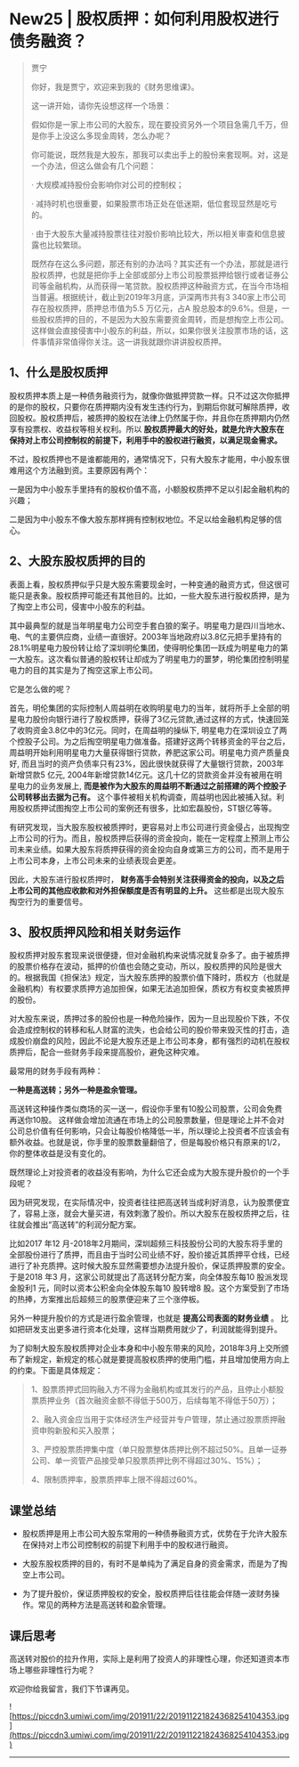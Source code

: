 # New25 | 股权质押：如何利用股权进行债务融资？

> 贾宁
> 
> 你好，我是贾宁，欢迎来到我的《财务思维课》。
> 
> 这一讲开始，请你先设想这样一个场景：
> 
> 假如你是一家上市公司的大股东，现在要投资另外一个项目急需几千万，但是你手上没这么多现金周转，怎么办呢？
> 
> 你可能说，既然我是大股东，那我可以卖出手上的股份来套现啊。对，这是一个办法，但这么做会有几个问题：
> 
>   · 大规模减持股份会影响你对公司的控制权；
> 
>   · 减持时机也很重要，如果股票市场正处在低迷期，低位套现显然是吃亏的。
> 
>   · 由于大股东大量减持股票往往对股价影响比较大，所以相关审查和信息披露也比较繁琐。
> 
> 既然存在这么多问题，那还有别的办法吗？其实还有一个办法，那就是进行股权质押，也就是把你手上全部或部分上市公司股票抵押给银行或者证券公司等金融机构，从而获得一笔贷款。股权质押这种融资方式，在当今市场相当普遍。根据统计，截止到2019年3月底，沪深两市共有3 340家上市公司存在股权质押，质押总市值为5.5 万亿元，占A 股总股本的9.6%。但是，一些股权质押的目的，不是因为大股东需要资金周转，而是想掏空上市公司。这样做会直接侵害中小股东的利益，所以，如果你很关注股票市场的话，这件事情非常值得你关注。这一讲我就跟你讲讲股权质押。

## 1、什么是股权质押

股权质押本质上是一种债务融资行为，就像你做抵押贷款一样。只不过这次你抵押的是你的股权，只要你在质押期内没有发生违约行为，到期后你就可解除质押，收回股权。股权质押后，被质押的股权在法律上仍然属于你，并且你在质押期内仍然享有投票权、收益权等相关权利。所以 **股权质押最大的好处，就是允许大股东在保持对上市公司控制权的前提下，利用手中的股权进行融资，以满足现金需求。**

不过，股权质押也不是谁都能用的，通常情况下，只有大股东才能用，中小股东很难用这个方法融到资。主要原因有两个：

一是因为中小股东手里持有的股权价值不高，小额股权质押不足以引起金融机构的兴趣；

二是因为中小股东不像大股东那样拥有控制权地位。不足以给金融机构足够的信心。

## 2、大股东股权质押的目的

表面上看，股权质押似乎只是大股东需要现金时，一种变通的融资方式，但这很可能只是表象。股权质押可能还有其他目的。比如，一些大股东进行股权质押，是为了掏空上市公司，侵害中小股东的利益。

其中最典型的就是当年明星电力公司空手套白狼的案子。明星电力是四川当地水、电、气的主要供应商，业绩一直很好。2003年当地政府以3.8亿元把手里持有的28.1%明星电力股份转让给了深圳明伦集团，使得明伦集团一跃成为明星电力的第一大股东。这次看似普通的股权转让却成为了明星电力的噩梦，明伦集团控制明星电力的目的其实是为了掏空这家上市公司。

它是怎么做的呢？

首先，明伦集团的实际控制人周益明在收购明星电力的当年，就将所手上全部的明星电力股份向银行进行了股权质押，获得了3亿元贷款,通过这样的方式，快速回笼了收购资金3.8亿中的3亿元。同时，在周益明的操纵下, 明星电力在深圳设立了两个控股子公司。为之后掏空明星电力做准备。搭建好这两个转移资金的平台之后，周益明开始利用明星电力大量获得银行贷款，养肥这家公司。明星电力资产质量良好, 而且当时的资产负债率只有23%，因此很快就获得了大量银行贷款，2003年新增贷款5 亿元, 2004年新增贷款14亿元。这几十亿的贷款资金并没有被用在明星电力的业务发展上, **而是被作为大股东的周益明不断通过之前搭建的两个控股子公司转移出去据为己有。** 这个事件被相关机构调查，周益明也因此被捕入狱。利用股权质押试图掏空上市公司的案例还有很多，比如宏磊股份，ST银亿等等。

有研究发现，当大股东股权被质押时，更容易对上市公司进行资金侵占，出现掏空上市公司的行为。而且，股权质押后获得的资金投向，能在一定程度上预测上市公司未来业绩。如果大股东将质押获得的资金投向自身或第三方的公司，而不是用于上市公司本身，上市公司未来的业绩表现会更差。

因此，大股东进行股权质押时， **财务高手会特别关注获得资金的投向，以及之后上市公司的其他应收款和对外担保额度是否有明显的上升。** 这些都是出现大股东掏空行为的重要信号。

## 3、股权质押风险和相关财务运作

股权质押对股东套现来说很便捷，但对金融机构来说情况就复杂多了。由于被质押的股票价格存在波动，抵押的价值也会随之变动，所以，股权质押的风险是很大的。根据我国《担保法》规定，当大股东质押的股票价值下降时，质权方（也就是金融机构）有权要求质押方追加担保，如果无法追加担保，质权方有权变卖被质押的股份。

对大股东来说，质押过多的股份也是一种危险操作，因为一旦出现股价下跌，不仅会造成控制权的转移和私人财富的流失，也会给公司的股价带来毁灭性的打击，造成股价崩盘的风险，因此不论是大股东还是上市公司本身，都有强烈的动机在股权质押后，配合一些财务手段来提高股价，避免这种灾难。

最常用的财务手段有两种：

 **一种是高送转；另外一种是盈余管理。**

高送转这种操作类似商场的买一送一，假设你手里有10股公司股票，公司会免费再送你10股。 这样做会增加流通在市场上的公司股票数量，但是理论上并不会对公司总价值有任何影响，只会让每股价格降低一半，所以理论上投资者不应该会有额外收益。也就是说，你手里的股票数量翻倍了，但是每股价格只有原来的1/2，你的整体收益是没有变化的。

既然理论上对投资者的收益没有影响，为什么它还会成为大股东提升股价的一个手段呢？

因为研究发现，在实际情况中，投资者往往把高送转当成利好消息，认为股票便宜了，容易上涨，就会大量买进，有效刺激了股价。所以大股东在股权质押之后，往往就会推出“高送转”的利润分配方案。

比如2017 年12 月-2018年2月期间，深圳超频三科技股份公司的大股东将手里的全部股份进行了质押，而且由于当时公司业绩不好，股价接近其质押平仓线，已经进行了补充质押。这时候大股东显然需要想办法提升股价，保证质押股票的安全。于是2018 年3 月，这家公司就提出了高送转分配方案，向全体股东每10 股派发现金股利1 元，同时以资本公积金向全体股东每10 股转增8 股。这个方案受到了市场的热捧，方案推出后超频三的股票便迎来了三个涨停板。

另外一种提升股价的方式是进行盈余管理，也就是 **提高公司表面的财务业绩** 。 比如把研发支出更多进行资本化处理，这样当期费用就少了，利润就能得到提升。

为了抑制大股东股权质押对企业本身和中小股东带来的风险，2018年3月上交所颁布了新规定，新规定的核心就是要提高股权质押的使用门槛，并且增加使用方向上的约束。下面是具体规定：

> 1、股票质押式回购融入方不得为金融机构或其发行的产品，且停止小额股票质押业务（首次融资金额不得低于500万，后续每笔不得低于50万）；
> 
> 2、融入资金应当用于实体经济生产经营并专户管理，禁止通过股票质押融资申购新股和买入股票；
> 
> 3、严控股票质押集中度（单只股票整体质押比例不超过50%。且单一证券公司、单一资管产品接受单只股票质押比例不得超过30%、15%）；
> 
> 4、限制质押率，股票质押率上限不得超过60%。

## 课堂总结

* 股权质押是用上市公司大股东常用的一种债券融资方式，优势在于允许大股东在保持对上市公司控制权的前提下利用手中的股权进行融资。

* 大股东股权质押的目的，有时不是单纯为了满足自身的资金需求，而是为了掏空上市公司。

* 为了提升股价，保证质押股权的安全，股权质押后往往能会伴随一波财务操作。常见的两种方法是高送转和盈余管理。

## 课后思考

高送转对股价的拉升作用，实际上是利用了投资人的非理性心理，你还知道资本市场上哪些非理性行为呢？

欢迎你给我留言，我们下节课再见。

![https://piccdn3.umiwi.com/img/201911/22/201911221824368254104353.jpg](https://piccdn3.umiwi.com/img/201911/22/201911221824368254104353.jpg)

---
